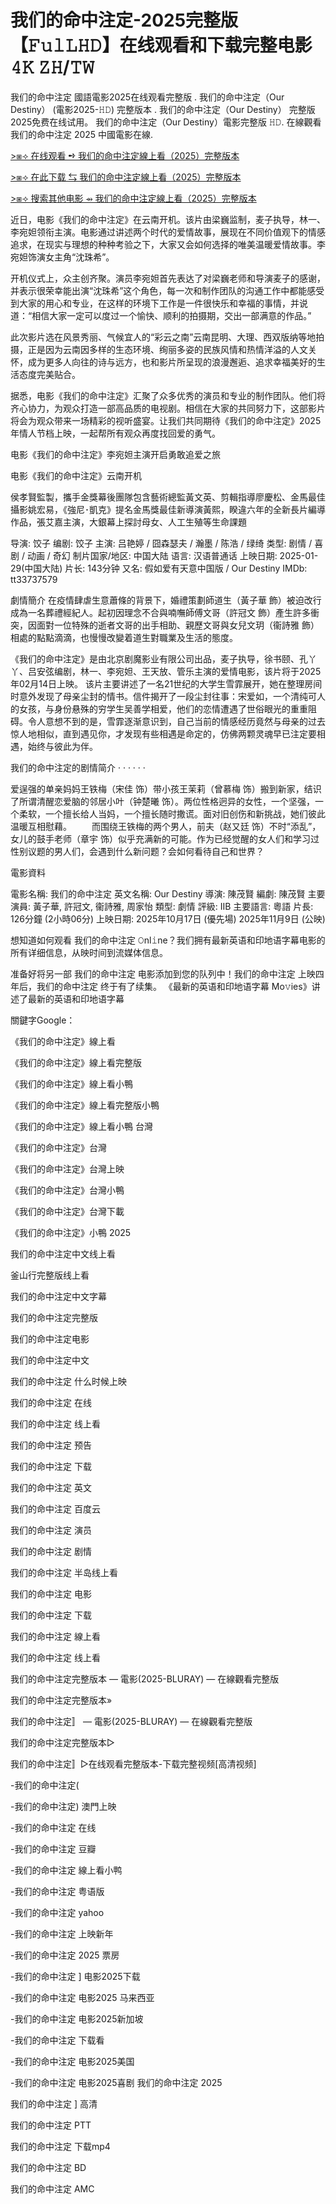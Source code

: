 # 我们的命中注定-2025完整版【𝙵𝚞𝚕𝙻𝙷𝙳】在线观看和下载完整电影𝟺𝙺 𝚉𝙷/𝚃𝚆

我们的命中注定 國語電影2025在线观看完整版 . 我们的命中注定（Our Destiny） (電影2025-𝙷𝙳) 完整版本 . 我们的命中注定（Our Destiny） 完整版2025免费在线试用。 我们的命中注定（Our Destiny）電影完整版 𝙷𝙳. 在線觀看 我们的命中注定 2025 中國電影在線.

[>⧆⟢ 在线观看 ➺ 我们的命中注定線上看（2025）完整版本](https://t.co/nnTZbzZmGS)

[>⧆⟢ 在此下载 ⇆ 我们的命中注定線上看（2025）完整版本](https://t.co/nnTZbzZmGS)

[>⧆⟢ 搜索其他电影 ⇴ 我们的命中注定線上看（2025）完整版本](https://t.co/nnTZbzZmGS)

近日，电影《我们的命中注定》在云南开机。该片由梁巍监制，麦子执导，林一、李宛妲领衔主演。电影通过讲述两个时代的爱情故事，展现在不同价值观下的情感追求，在现实与理想的种种考验之下，大家又会如何选择的唯美温暖爱情故事。李宛妲饰演女主角“沈珠希”。

开机仪式上，众主创齐聚。演员李宛妲首先表达了对梁巍老师和导演麦子的感谢，并表示很荣幸能出演“沈珠希”这个角色，每一次和制作团队的沟通工作中都能感受到大家的用心和专业，在这样的环境下工作是一件很快乐和幸福的事情，并说道：“相信大家一定可以度过一个愉快、顺利的拍摄期，交出一部满意的作品。”

此次影片选在风景秀丽、气候宜人的“彩云之南”云南昆明、大理、西双版纳等地拍摄，正是因为云南因多样的生态环境、绚丽多姿的民族风情和热情洋溢的人文关怀，成为更多人向往的诗与远方，也和影片所呈现的浪漫邂逅、追求幸福美好的生活态度完美贴合。

据悉，电影《我们的命中注定》汇聚了众多优秀的演员和专业的制作团队。他们将齐心协力，为观众打造一部高品质的电视剧。相信在大家的共同努力下，这部影片将会为观众带来一场精彩的视听盛宴。让我们共同期待《我们的命中注定》2025年情人节档上映，一起帮所有观众再度找回爱的勇气。

电影《我们的命中注定》李宛妲主演开启勇敢追爱之旅

电影《我们的命中注定》云南开机

侯孝賢監製，攜手金獎幕後團隊包含藝術總監黃文英、剪輯指導廖慶松、金馬最佳攝影姚宏易，《強尼･凱克》提名金馬獎最佳新導演黃熙，睽違六年的全新長片編導作品，張艾嘉主演，大銀幕上探討母女、人工生殖等生命課題

导演: 饺子 编剧: 饺子 主演: 吕艳婷 / 囧森瑟夫 / 瀚墨 / 陈浩 / 绿绮 类型: 剧情 / 喜剧 / 动画 / 奇幻 制片国家/地区: 中国大陆 语言: 汉语普通话 上映日期: 2025-01-29(中国大陆) 片长: 143分钟 又名: 假如爱有天意中国版 / Our Destiny IMDb: tt33737579

劇情簡介 在疫情肆虐生意蕭條的背景下，婚禮策劃師道生（黃子華 飾）被迫改行成為一名葬禮經紀人。起初因理念不合與喃嘸師傅文哥（許冠文 飾）產生許多衝突，因面對一位特殊的逝者文哥的出手相助、親歷文哥與女兒文玥（衞詩雅 飾）相處的點點滴滴，也慢慢改變着道生對職業及生活的態度。

《我们的命中注定》是由北京剧魔影业有限公司出品，麦子执导，徐书颐、孔丫丫、吕安弦编剧，林一、李宛妲、王天放、管乐主演的爱情电影，该片将于2025年02月14日上映。
该片主要讲述了一名21世纪的大学生雪霏展开，她在整理房间时意外发现了母亲尘封的情书。信件揭开了一段尘封往事：宋爱如，一个清纯可人的女孩，与身份悬殊的穷学生吴善学相爱，他们的恋情遭遇了世俗眼光的重重阻碍。令人意想不到的是，雪霏逐渐意识到，自己当前的情感经历竟然与母亲的过去惊人地相似，直到遇见你，才发现有些相遇是命定的，仿佛两颗灵魂早已注定要相遇，始终与彼此为伴。

我们的命中注定的剧情简介 · · · · · ·

爱逞强的单亲妈妈王铁梅（宋佳 饰）带小孩王茉莉（曾慕梅 饰）搬到新家，结识了所谓清醒恋爱脑的邻居小叶（钟楚曦 饰）。两位性格迥异的女性，一个坚强，一个柔软，一个擅长给人当妈，一个擅长随时撒谎。面对旧创伤和新挑战，她们彼此温暖互相慰藉。 　　而围绕王铁梅的两个男人，前夫（赵又廷 饰）不时“添乱”，女儿的鼓手老师（章宇 饰）似乎充满新的可能。作为已经觉醒的女人们和学习过性别议题的男人们，会遇到什么新问题？会如何看待自己和世界？

電影資料

電影名稱: 我们的命中注定 英文名稱: Our Destiny 導演: 陳茂賢 編劇: 陳茂賢 主要演員: 黃子華, 許冠文, 衞詩雅, 周家怡 類型: 劇情 評級: IIB 主要語言: 粵語 片長: 126分鐘 (2小時06分) 上映日期: 2025年10月17日 (優先場) 2025年11月9日 (公映)

想知道如何观看 我们的命中注定 𝙾nl𝚒ne？我们拥有最新英语和印地语字幕电影的所有详细信息，从映时间到流媒体信息。

准备好将另一部 我们的命中注定 电影添加到您的队列中！我们的命中注定 上映四年后，我们的命中注定 终于有了续集。 《最新的英语和印地语字幕 Mo𝚟ies》讲述了最新的英语和印地语字幕

關鍵字Google：

《我们的命中注定》線上看

《我们的命中注定》線上看完整版

《我们的命中注定》線上看小鴨

《我们的命中注定》線上看完整版小鴨

《我们的命中注定》線上看小鴨 台灣

《我们的命中注定》台灣

《我们的命中注定》台灣上映

《我们的命中注定》台灣小鴨

《我们的命中注定》台灣下載

《我们的命中注定》小鴨 2025

我们的命中注定中文线上看

釜山行完整版线上看

我们的命中注定中文字幕

我们的命中注定完整版

我们的命中注定电影

我们的命中注定中文

我们的命中注定 什么时候上映

我们的命中注定 在线

我们的命中注定 线上看

我们的命中注定 预告

我们的命中注定 下载

我们的命中注定 英文

我们的命中注定 百度云

我们的命中注定 演员

我们的命中注定 剧情

我们的命中注定 半岛线上看

我们的命中注定 电影

我们的命中注定 下载

我们的命中注定 線上看

我们的命中注定 线上看

我们的命中注定完整版本 — 電影(2025-BLURAY) — 在線觀看完整版

我们的命中注定完整版本»

我们的命中注定〛 — 電影(2025-BLURAY) — 在線觀看完整版

我们的命中注定完整版本▷

我们的命中注定〛▷在线观看完整版本-下载完整视频[高清视频]

-我们的命中注定(

-我们的命中注定) 澳門上映

-我们的命中注定 在线

-我们的命中注定 豆瓣

-我们的命中注定 線上看小鸭

-我们的命中注定 粤语版

-我们的命中注定 yahoo

-我们的命中注定 上映新年

-我们的命中注定 2025 票房

-我们的命中注定 ] 电影2025下载

-我们的命中注定 电影2025 马来西亚

-我们的命中注定 电影2025新加坡

-我们的命中注定 下载看

-我们的命中注定 电影2025美国

-我们的命中注定 电影2025喜剧 我们的命中注定 2025

我们的命中注定 ] 高清

我们的命中注定 PTT

我们的命中注定 下载mp4

我们的命中注定 BD

我们的命中注定 AMC
